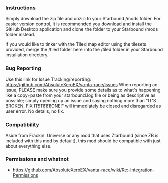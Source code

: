 ### Instructions
Simply download the zip file and unzip to your Starbound /mods folder. For easier version control, it is recommended you download and install the GitHub Desktop application and clone the folder to your Starbound /mods folder instead.

If you would like to tinker with the Tiled map editor using the tilesets provided, merge the
/tiled folder here into the /tiled folder in your Starbound installation directory.

### Bug Reporting
Use this link for Issue Tracking/reporting: https://github.com/AbsoluteXeroEX/vanta-race/issues
When reporting an issue, PLEASE make sure you provide some details as to what's happening like a copy+paste from your starbound.log file or being as descriptive as possible; simply opening up an issue and saying nothing more than "IT'S BROKEN, FIX IT!!11!1!1!ONE!" will immediately be closed and disregarded as user error. No details, no fix.

### Compatibility
Aside from Frackin' Universe or any mod that uses Ztarbound (since ZB is included with this mod by default), this mod should be compatible with just about everything else.

### Permissions and whatnot
- https://github.com/AbsoluteXeroEX/vanta-race/wiki/Re:-Integration-Permissions
